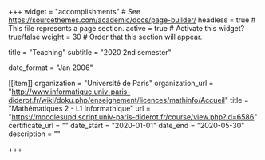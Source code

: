 +++
widget = "accomplishments"  # See https://sourcethemes.com/academic/docs/page-builder/
headless = true  # This file represents a page section.
active = true  # Activate this widget? true/false
weight = 30  # Order that this section will appear.

title = "Teaching"
subtitle = "2020 2nd semester"

date_format = "Jan 2006"

[[item]]
  organization = "Université de Paris"
  organization_url = "http://www.informatique.univ-paris-diderot.fr/wiki/doku.php/enseignement/licences/mathinfo/Accueil"
  title = "Mathématiques 2 - L1 Informathique"
  url = "https://moodlesupd.script.univ-paris-diderot.fr/course/view.php?id=6586"
  certificate_url = ""
  date_start = "2020-01-01"
  date_end = "2020-05-30"
  description = ""

+++
